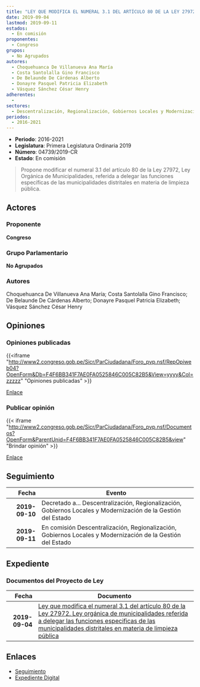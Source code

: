 ```yaml
---
title: "LEY QUE MODIFICA EL NUMERAL 3.1 DEL ARTÍCULO 80 DE LA LEY 27972, LEY ORGÁNICA DE MUNICIPALIDADES REFERIDA A DELEGAR LAS FUNCIONES ESPECÍFICAS DE LAS MUNICIPALIDADES DISTRITALES EN MATERIA DE LIMPIEZA PÚBLICA"
date: 2019-09-04
lastmod: 2019-09-11
estados: 
  - En comisión
proponentes: 
  - Congreso
grupos: 
  - No Agrupados
autores: 
  - Choquehuanca De Villanueva Ana María
  - Costa Santolalla Gino Francisco
  - De Belaunde De Cárdenas Alberto
  - Donayre Pasquel Patricia Elizabeth
  - Vásquez Sánchez César Henry
adherentes: 
  - 
sectores: 
  - Descentralización, Regionalización, Gobiernos Locales y Modernización de la Gestión del Estado
periodos: 
  - 2016-2021
---
```


- **Periodo**: 2016-2021
- **Legislatura**: Primera Legislatura Ordinaria 2019
- **Número**: 04739/2019-CR
- **Estado**: En comisión

> Propone modificar el numeral 3.1 del artículo 80 de la Ley 27972, Ley Orgánica de Municipalidades, referida a delegar las funciones específicas de las municipalidades distritales en materia de limpieza pública.


## Actores

### Proponente

**Congreso**

### Grupo Parlamentario

**No Agrupados**

### Autores

Choquehuanca De Villanueva Ana María; Costa Santolalla Gino Francisco; De Belaunde De Cárdenas Alberto; Donayre Pasquel Patricia Elizabeth; Vásquez Sánchez César Henry


## Opiniones

### Opiniones publicadas

{{<iframe "http://www2.congreso.gob.pe/Sicr/ParCiudadana/Foro_pvp.nsf/RepOpiweb04?OpenForm&Db=F4F6BB341F7AE0FA0525846C005C82B5&View=yyyy&Col=zzzzz" "Opiniones publicadas" >}}

[Enlace](http://www2.congreso.gob.pe/Sicr/ParCiudadana/Foro_pvp.nsf/RepOpiweb04?OpenForm&Db=F4F6BB341F7AE0FA0525846C005C82B5&View=yyyy&Col=zzzzz)
### Publicar opinión

{{< iframe "http://www2.congreso.gob.pe/Sicr/ParCiudadana/Foro_pvp.nsf/Documentos?OpenForm&ParentUnid=F4F6BB341F7AE0FA0525846C005C82B5&view" "Brindar opinión" >}}

[Enlace](http://www2.congreso.gob.pe/Sicr/ParCiudadana/Foro_pvp.nsf/Documentos?OpenForm&ParentUnid=F4F6BB341F7AE0FA0525846C005C82B5&view)

## Seguimiento

| Fecha | Evento |
|------:|--------|
| **2019-09-10** | Decretado a... Descentralización, Regionalización, Gobiernos Locales y Modernización de la Gestión del Estado|
| **2019-09-11** | En comisión Descentralización, Regionalización, Gobiernos Locales y Modernización de la Gestión del Estado|


## Expediente


### Documentos del Proyecto de Ley

| Fecha | Documento |
|------:|--------|
| **2019-09-04** | [Ley que modifica el numeral 3.1 del artículo 80 de la Ley 27972. Ley orgánica de municipalidades referida a delegar las funciones especificas de las municipalidades distritales en materia de limpieza pública](http://www.leyes.congreso.gob.pe/Documentos/2016_2021/Proyectos_de_Ley_y_de_Resoluciones_Legislativas/PL0473920190904.pdf) |

## Enlaces 

- [Seguimiento](http://www2.congreso.gob.pe/Sicr/TraDocEstProc/CLProLey2016.nsf/f7fff46988ca05b1052578e100829cc7/1fba83079c6c71940525846c0074db01?OpenDocument)
- [Expediente Digital](http://www2.congreso.gob.pe/Sicr/TraDocEstProc/CLProLey2016.nsf/f7fff46988ca05b1052578e100829cc7/1fba83079c6c71940525846c0074db01?OpenDocument&Click=05257FB7005EB655.eb71d0cf91d8294e05256cdf006b5706/$Body/0.1C6C)
